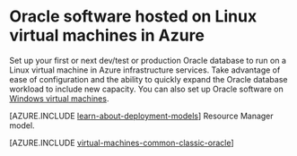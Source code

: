 <properties
	pageTitle="Oracle on Linux virtual machines | Microsoft Azure"
	description="Find the articles that describe how to set up Oracle software on Linux virtual machines"
	services="virtual-machines-linux"
	documentationCenter=""
	authors="bbenz"
	manager="timlt"
	editor=""
	tags="azure-service-management"/>

<tags
	ms.service="virtual-machines-linux"
	ms.workload="infrastructure-services"
	ms.tgt_pltfrm="vm-linux"
	ms.devlang="na"
	ms.topic="index-page"
	ms.date="01/12/2016"
	ms.author="bbenz"/>

# Oracle software hosted on Linux virtual machines in Azure

Set up your first or next dev/test or production Oracle database to run on a Linux virtual machine in Azure infrastructure services. Take advantage of ease of configuration and the ability to quickly expand the Oracle database workload to include new capacity. You can also set up Oracle software on [Windows virtual machines](virtual-machines-windows-classic-oracle.md).

[AZURE.INCLUDE [learn-about-deployment-models](../../includes/learn-about-deployment-models-classic-include.md)] Resource Manager model.

[AZURE.INCLUDE [virtual-machines-common-classic-oracle](../../includes/virtual-machines-common-classic-oracle.md)]
